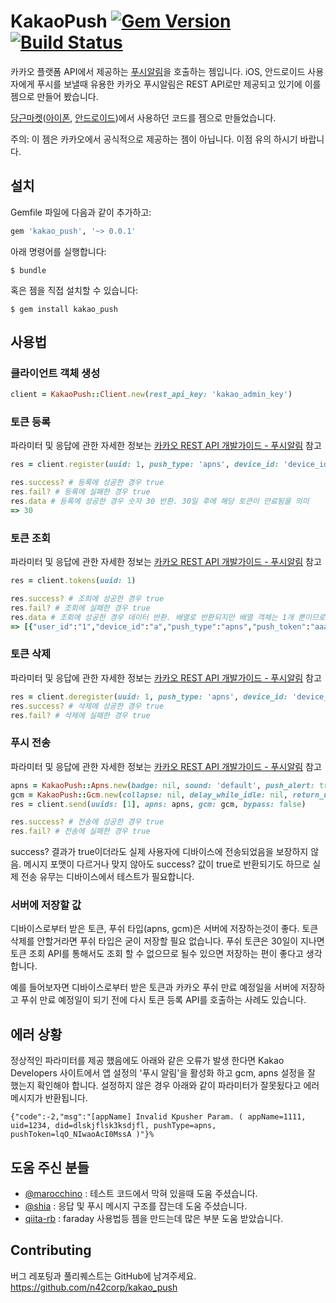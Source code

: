 # KakaoPush [![Gem Version](https://badge.fury.io/rb/kakao_push.svg)](https://badge.fury.io/rb/kakao_push) [![Build Status](https://travis-ci.org/n42corp/kakao_push.svg)](https://travis-ci.org/n42corp/kakao_push)

카카오 플랫폼 API에서 제공하는 [푸시알림](https://developers.kakao.com/features/platform#푸시-알림)을 호출하는 젬입니다. iOS, 안드로이드 사용자에게 푸시를 보낼때 유용한 카카오 푸시알림은 REST API로만 제공되고 있기에 이를 젬으로 만들어 봤습니다.

[당근마켓](https://www.daangn.com/)([아이폰](https://itunes.apple.com/kr/app/pangyojangteo/id1018769995?l=ko&ls=1&mt=8), [안드로이드](https://play.google.com/store/apps/details?id=com.towneers.www))에서 사용하던 코드를 젬으로 만들었습니다.

주의: 이 젬은 카카오에서 공식적으로 제공하는 젬이 아닙니다. 이점 유의 하시기 바랍니다.

## 설치

Gemfile 파일에 다음과 같이 추가하고:

```ruby
gem 'kakao_push', '~> 0.0.1'
```

아래 명령어를 실행합니다:

    $ bundle

혹은 젬을 직접 설치할 수 있습니다:

    $ gem install kakao_push

## 사용법

### 클라이언트 객체 생성

```ruby
client = KakaoPush::Client.new(rest_api_key: 'kakao_admin_key')
```

### 토큰 등록

파라미터 및 응답에 관한 자세한 정보는 [카카오 REST API 개발가이드 - 푸시알림](https://developers.kakao.com/docs/restapi#푸시-알림) 참고

```ruby
res = client.register(uuid: 1, push_type: 'apns', device_id: 'device_id', push_token: 'push_token')

res.success? # 등록에 성공한 경우 true
res.fail? # 등록에 실패한 경우 true
res.data # 등록에 성공한 경우 숫자 30 반환. 30일 후에 해당 토큰이 만료됨을 의미
=> 30
```

### 토큰 조회

파라미터 및 응답에 관한 자세한 정보는 [카카오 REST API 개발가이드 - 푸시알림](https://developers.kakao.com/docs/restapi#푸시-알림) 참고

```ruby
res = client.tokens(uuid: 1)

res.success? # 조희에 성공한 경우 true
res.fail? # 조회에 실패한 경우 true
res.data # 조회에 성공한 경우 데이터 반환. 배열로 반환되지만 배열 객체는 1개 뿐이므로 유의
=> [{"user_id":"1","device_id":"a","push_type":"apns","push_token":"aaa","created_at":"2015-12-11T11:34:17Z","updated_at":"2015-12-11T11:34:17Z"}]
```

### 토큰 삭제

파라미터 및 응답에 관한 자세한 정보는 [카카오 REST API 개발가이드 - 푸시알림](https://developers.kakao.com/docs/restapi#푸시-알림) 참고

```ruby
res = client.deregister(uuid: 1, push_type: 'apns', device_id: 'device_id')
res.success? # 삭제에 성공한 경우 true
res.fail? # 삭제에 실패한 경우 true
```

### 푸시 전송

파라미터 및 응답에 관한 자세한 정보는 [카카오 REST API 개발가이드 - 푸시알림](https://developers.kakao.com/docs/restapi#푸시-알림) 참고

```ruby
apns = KakaoPush::Apns.new(badge: nil, sound: 'default', push_alert: true, message: nil, custom_field: nil, push_token: nil)
gcm = KakaoPush::Gcm.new(collapse: nil, delay_while_idle: nil, return_url: nil, custom_field: 'data', push_token: nil)
res = client.send(uuids: [1], apns: apns, gcm: gcm, bypass: false)

res.success? # 전송에 성공한 경우 true
res.fail? # 전송에 실패한 경우 true
```

success? 결과가 true이더라도 실제 사용자에 디바이스에 전송되었음을 보장하지 않음. 메시지 포맷이 다르거나 맞지 않아도 success? 값이 true로 반환되기도 하므로 실제 전송 유무는 디바이스에서 테스트가 필요합니다.

### 서버에 저장할 값

디바이스로부터 받은 토큰, 푸쉬 타입(apns, gcm)은 서버에 저장하는것이 좋다. 토큰 삭제를 안할거라면 푸쉬 타입은 굳이 저장할 필요 없습니다. 푸쉬 토큰은 30일이 지나면 토큰 조회 API를 통해서도 조회 할 수 없으므로 될수 있으면 저장하는 편이 좋다고 생각합니다.

예를 들어보자면 디바이스로부터 받은 토큰과 카카오 푸쉬 만료 예정일을 서버에 저장하고 푸쉬 만료 예정일이 되기 전에 다시 토큰 등록 API를 호출하는 사례도 있습니다.

## 에러 상황

정상적인 파라미터를 제공 했음에도 아래와 같은 오류가 발생 한다면 Kakao Developers 사이트에서 앱 설정의 '푸시 알림'을 활성화 하고 gcm, apns 설정을 잘 했는지 확인해야 합니다. 설정하지 않은 경우 아래와 같이 파라미터가 잘못됬다고 에러 메시지가 반환됩니다.

```
{"code":-2,"msg":"[appName] Invalid Kpusher Param. ( appName=1111, uid=1234, did=dlskjflsk3ksdjfl, pushType=apns, pushToken=lqO_NIwaoAcI0MssA )"}%
```

## 도움 주신 분들

- [@marocchino](https://github.com/marocchino) : 테스트 코드에서 막혀 있을때 도움 주셨습니다.
- [@shia](https://github.com/riseshia) : 응답 및 푸시 메시지 구조를 잡는데 도움 주셨습니다. 
- [qiita-rb](https://github.com/increments/qiita-rb) : faraday 사용법등 젬을 만드는데 많은 부분 도움 받았습니다.

## Contributing

버그 레포팅과 풀리퀘스트는 GitHub에 남겨주세요. https://github.com/n42corp/kakao_push

